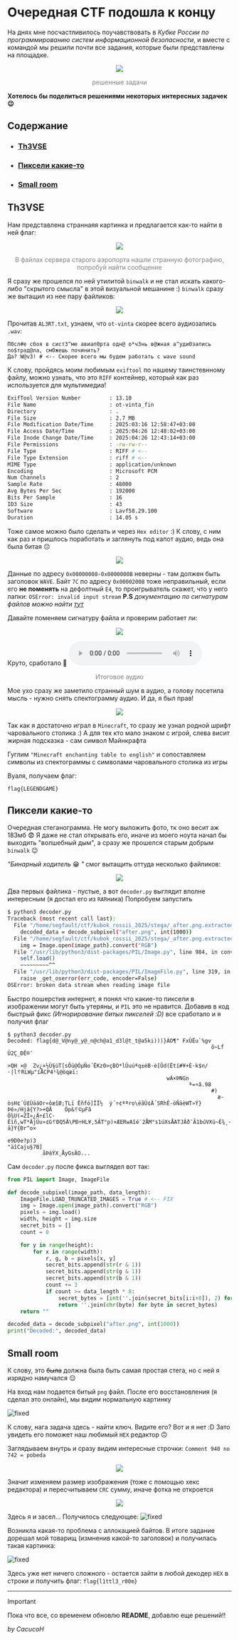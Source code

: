 #  Очередная CTF подошла к концу
На днях мне посчастливилось поучавствовать в *Кубке России по программированию систем информационной безопасности*, и вместе с командой мы решили почти все задания, которые были представлены на площадке.

<div align="center" style="color:grey;">
	<img src="../sources/KRCTF_2025/stat.png">
		<br>
	<p>решенные задачи</p>
</div>

**Хотелось бы поделиться решениями некоторых интересных задачек 😉**
## Содержание
- ### [Th3VSE](#th3vse)
- ### [Пиксели какие-то](#пиксели-какие-то)
- ### [Small room](#small-room)

## Th3VSE
Нам представлена страннаяя картинка и предлагается как-то найти в ней флаг:

<div align="center" style="color:grey;">
	<img src="../sources/KRCTF_2025/fau1ty.png">
		<br>
	<p>В файлах сервера старого аэропорта нашли странную фотографию, попробуй найти сообщение</p>
</div>

Я сразу же прошелся по ней утилитой `binwalk` и не стал искать какого-либо "скрытого смысла" в этой визуальной мешанине :)
`binwalk` сразу же вытащил из нее пару файликов:

<div align="center" style="color:grey;"><img src="../sources/KRCTF_2025/Pasted%20image%2020250427132206.png"></div>

Прочитав `AL3RT.txt`, узнаем, что `ot-vinta` скорее всего аудиозапись `.wav`:
```text
П0сл#е сбоя в сист3^ме авиап0рта одн@ о*ч3нь в@жная а^уди0запись по$трад@ла, см0жешь починить?
Да? W@v3! # <-- Скорее всего мы будем работать с wave sound
```

К слову, пройдясь моим любимым `exiftool` по нашему таинстевнному файлу, можно узнать, что это `RIFF` контейнер, который как раз используется для мультимедиа!
```bash
ExifTool Version Number         : 13.10
File Name                       : ot-vinta_fin
Directory                       : .
File Size                       : 2.7 MB
File Modification Date/Time     : 2025:03:16 12:58:47+03:00
File Access Date/Time           : 2025:04:26 12:48:02+03:00
File Inode Change Date/Time     : 2025:04:26 12:43:14+03:00
File Permissions                : -rw-rw-r--
File Type                       : RIFF # <-- 
File Type Extension             : riff # <--
MIME Type                       : application/unknown
Encoding                        : Microsoft PCM
Num Channels                    : 2
Sample Rate                     : 48000
Avg Bytes Per Sec               : 192000
Bits Per Sample                 : 16
ID3 Size                        : 43
Software                        : Lavf58.29.100
Duration                        : 14.05 s
```

Тоже самое можно было сделать и через `Hex editor` :)
К слову, с ним как раз и пришлось поработать и заглянуть под капот аудио, ведь она была битая 😔

<div align="center" style="color:grey;">
	<img src="../sources/KRCTF_2025/Pasted image 20250427140901.png">
</div>

Данные по адресу `0x00000008-0x0000000B` неверны - там должен быть заголовок `WAVE`. Байт `7C` по адресу `0x00002008` тоже неправильный, если его **не поменять** на дефолтный `E4`, то проигрыватель скажет, что у него лапки: `OSError: invalid input stream` 
**P.S** *документацию по сигнатурам файлов можно найти [тут](https://en.wikipedia.org/wiki/List_of_file_signatures)*

Давайте поменяем сигнатуру файла и проверим работает ли:

<div align="center" style="color:grey;">
	<img src="../sources/KRCTF_2025/Pasted image 20250427142140.png">
</div>

Круто, сработало 🤩
![ot_vinta](../sources/KRCTF_2025/fixed.wav)
<div align="center" style="color:grey;"><p>Итоговое аудио</p></div>

Мое ухо сразу же заметило странный шум в аудио, а голову посетила мысль - нужно снять спектограмму аудио. И да, я был прав!

<div align="center" style="color:grey;">
	<img src="../sources/KRCTF_2025/specto.png">
</div>

Так как я достаточно играл в `Minecraft`, то сразу же узнал родной шрифт чаровального столика :)
А для тех кто мало знаком с игрой, слева висит жирная подсказка - сам символ Майнкрафта

Гуглим `"Minecraft enchanting table to english"` и сопоставляем символы из спектограммы с символами чаровального столика из игры

Вуаля, получаем флаг:
```
flag{LEGENDGAME}
```
## Пиксели какие-то
Очередная стеганограмма. Не могу выложить фото, тк оно весит аж 183мб 😨
Я даже не стал открывать его, иначе из моего ноута начал бы выходить "волшебный дым", а сразу же прошелся старым добрым `binwalk` 😉

*"Бинарный ходитель* 😁 *"* смог вытащить оттуда несколько файликов:

<div align="center" style="color:grey;">
	<img src="../sources/KRCTF_2025/Pasted image 20250427145927.png">
</div>

Два первых файлика - пустые, а вот `decoder.py` выглядит вполне интересным (я достал его из `RAR`ника)
Попробуем запустить

```bash
$ python3 decoder.py
Traceback (most recent call last):
  File "/home/segfault/ctf/kubok_rossii_2025/stega/_after.png.extracted/decoder.py", line 22, in <module>
    decoded_data = decode_subpixel("after.png", int(1000))
  File "/home/segfault/ctf/kubok_rossii_2025/stega/_after.png.extracted/decoder.py", line 4, in decode_subpixel
    img = Image.open(image_path).convert("RGB")
  File "/usr/lib/python3/dist-packages/PIL/Image.py", line 984, in convert
    self.load()
    ~~~~~~~~~^^
  File "/usr/lib/python3/dist-packages/PIL/ImageFile.py", line 319, in load
    raise _get_oserror(err_code, encoder=False)
OSError: broken data stream when reading image file
```

Быстро пошерстив интернет, я понял что какие-то пиксели в изображении могут быть утеряны, и `PIL` это не нравится. Добавив в код быстрый фикс *(Игнорирование битых пикселей :D)* все сработало и я получил флаг
```
$ python3 decoder.py
Decoded: flag{d@_V@ny@_y@_n@ch@a1_d3l@t_t@a5ki)))}ÀO¶" FxÙËu`%gv
                                                                õ~Lf	Ü2Ç_ÐÊ®¯
                                                                                >QH ×@	Zv¿×½Ù§ùT[sÔü@ÓµÑo´ËKz0>çBO*lÙuúªq±éB·è[Ûd(Ëtí#¥+È·k$n/·|l␦RLWµ"íÅCP4¹¾@òqæï:
                                                  wÁ×ÞNGn
                                                         ª=¤â.98
                                                                #)
                                                                  æ­òsH¢´Ù£ÚäáOr«ôæîØ;TLï Êñfó]ÏÏ½	ý´÷¢ªªro\ëãÙ¢Ä´SRh­Ê-öÑäèWT»Ý}Þê»/Hjâ{Y?>+QÄ	Öp&␦©µFã
Ó¾U(=ZÏ»¿Ä÷£lC-Êìñ,wT*ÄjÜu­»¢G␦ÐQ5Â\PÐ÷HL¥,5ÂT°p)×ÆERwAîé¨2ÅM°s1úXsÅATJÂð¯Ã1búVXú~É¾¸·0`|ã}Ý{Ðr^o×
                                                                                                  e9D0e?p)3­
"äîCaju§7B]
           åÞáÝX¸ÅyGsÄO...

```

Сам `decoder.py` после фикса выглядел вот так:
```python
from PIL import Image, ImageFile

def decode_subpixel(image_path, data_length):
    ImageFile.LOAD_TRUNCATED_IMAGES = True # <-- FIX
    img = Image.open(image_path).convert("RGB")
    pixels = img.load()
    width, height = img.size
    secret_bits = []
    count = 0

    for y in range(height):
        for x in range(width):
            r, g, b = pixels[x, y]
            secret_bits.append(str(r & 1))
            secret_bits.append(str(g & 1))
            secret_bits.append(str(b & 1))
            count += 3
            if count >= data_length * 8:
                secret_bytes = [int(''.join(secret_bits[i:i+8]), 2) for i in range(0, data_length*8, 8)]
                return ''.join(chr(byte) for byte in secret_bytes)
    return ""

decoded_data = decode_subpixel("after.png", int(1000))
print("Decoded:", decoded_data)
```
## Small room
К слову, это  ~~была~~ должна была быть самая простая стега, но с ней я изрядно намучался 😔

На вход нам подается битый `png` файл. После его восстановления (я сделал это онлайн), мы видим нормальную картинку

![fixed](../sources/KRCTF_2025/fixed.png)

К слову, нага задача здесь - найти ключ. Видите его? Вот и я нет :D
Зато увидеть его поможет наш любимый `HEX` редактор 🙃

Заглядываем внутрь и сразу видим интересные строчки: `Comment 940 no 742 = pobeda`
<div align="center" style="color:grey;">
	<img src="../sources/KRCTF_2025/Pasted image 20250427155713.png">
</div>

Значит изменяем размер изображения (тоже с помощью хекс редактора) и пересчитываем `CRC` сумму, иначе фотка не откроется
<div align="center" style="color:grey;">
	<img src="../sources/KRCTF_2025/Pasted image 20250427160006.png">
</div>

Здесь я и засел... Получилось следующее:
![fixed](../sources/KRCTF_2025/output.png)

Возникла какая-то проблема с аллокацией байтов. В итоге задание дорешал мой товарищ (измненив какой-то заголовок) и получилась такая картинка:

![fixed](../sources/KRCTF_2025/photo_2025-04-27_16-08-35.jpg)

Здесь уже нет ничего сложного - остается зайти в любой декодер `HEX` в строки и получить флаг: `flag{l1ttl3_r00m}`

---
> [!Important]
> Пока что все, со временем обновлю **README**, добавлю еще решений!!

*by CacucoH*
